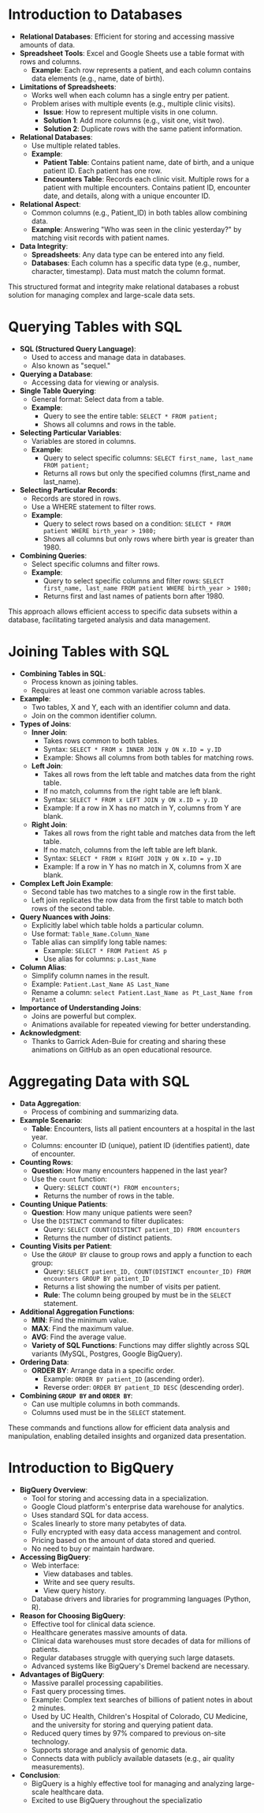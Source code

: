 # Introduction to Databases

- **Relational Databases**: Efficient for storing and accessing massive amounts of data.
- **Spreadsheet Tools**: Excel and Google Sheets use a table format with rows and columns.
    - **Example**: Each row represents a patient, and each column contains data elements (e.g., name, date of birth).
- **Limitations of Spreadsheets**:
    - Works well when each column has a single entry per patient.
    - Problem arises with multiple events (e.g., multiple clinic visits).
        - **Issue**: How to represent multiple visits in one column.
        - **Solution 1**: Add more columns (e.g., visit one, visit two).
        - **Solution 2**: Duplicate rows with the same patient information.
- **Relational Databases**:
    - Use multiple related tables.
    - **Example**:
        - **Patient Table**: Contains patient name, date of birth, and a unique patient ID. Each patient has one row.
        - **Encounters Table**: Records each clinic visit. Multiple rows for a patient with multiple encounters. Contains patient ID, encounter date, and details, along with a unique encounter ID.
- **Relational Aspect**:
    - Common columns (e.g., Patient_ID) in both tables allow combining data.
    - **Example**: Answering "Who was seen in the clinic yesterday?" by matching visit records with patient names.
- **Data Integrity**:
    - **Spreadsheets**: Any data type can be entered into any field.
    - **Databases**: Each column has a specific data type (e.g., number, character, timestamp). Data must match the column format.

This structured format and integrity make relational databases a robust solution for managing complex and large-scale data sets.

# Querying Tables with SQL

- **SQL (Structured Query Language)**:
    - Used to access and manage data in databases.
    - Also known as "sequel."
- **Querying a Database**:
    - Accessing data for viewing or analysis.
- **Single Table Querying**:
    - General format: Select data from a table.
    - **Example**:
        - Query to see the entire table: `SELECT * FROM patient;`
        - Shows all columns and rows in the table.
- **Selecting Particular Variables**:
    - Variables are stored in columns.
    - **Example**:
        - Query to select specific columns: `SELECT first_name, last_name FROM patient;`
        - Returns all rows but only the specified columns (first_name and last_name).
- **Selecting Particular Records**:
    - Records are stored in rows.
    - Use a WHERE statement to filter rows.
    - **Example**:
        - Query to select rows based on a condition: `SELECT * FROM patient WHERE birth_year > 1980;`
        - Shows all columns but only rows where birth year is greater than 1980.
- **Combining Queries**:
    - Select specific columns and filter rows.
    - **Example**:
        - Query to select specific columns and filter rows: `SELECT first_name, last_name FROM patient WHERE birth_year > 1980;`
        - Returns first and last names of patients born after 1980.

This approach allows efficient access to specific data subsets within a database, facilitating targeted analysis and data management.

# Joining Tables with SQL

- **Combining Tables in SQL**:
    - Process known as joining tables.
    - Requires at least one common variable across tables.
- **Example**:
    - Two tables, X and Y, each with an identifier column and data.
    - Join on the common identifier column.
- **Types of Joins**:
    - **Inner Join**:
        - Takes rows common to both tables.
        - Syntax: `SELECT * FROM x INNER JOIN y ON x.ID = y.ID`
        - Example: Shows all columns from both tables for matching rows.
    - **Left Join**:
        - Takes all rows from the left table and matches data from the right table.
        - If no match, columns from the right table are left blank.
        - Syntax: `SELECT * FROM x LEFT JOIN y ON x.ID = y.ID`
        - Example: If a row in X has no match in Y, columns from Y are blank.
    - **Right Join**:
        - Takes all rows from the right table and matches data from the left table.
        - If no match, columns from the left table are left blank.
        - Syntax: `SELECT * FROM x RIGHT JOIN y ON x.ID = y.ID`
        - Example: If a row in Y has no match in X, columns from X are blank.
- **Complex Left Join Example**:
    - Second table has two matches to a single row in the first table.
    - Left join replicates the row data from the first table to match both rows of the second table.
- **Query Nuances with Joins**:
    - Explicitly label which table holds a particular column.
    - Use format: `Table_Name.Column_Name`
    - Table alias can simplify long table names:
        - Example: `SELECT * FROM Patient AS p`
        - Use alias for columns: `p.Last_Name`
- **Column Alias**:
    - Simplify column names in the result.
    - Example: `Patient.Last_Name AS Last_Name`
    - Rename a column: `select Patient.Last_Name as Pt_Last_Name from Patient`
- **Importance of Understanding Joins**:
    - Joins are powerful but complex.
    - Animations available for repeated viewing for better understanding.
- **Acknowledgment**:
    - Thanks to Garrick Aden-Buie for creating and sharing these animations on GitHub as an open educational resource.

# Aggregating Data with SQL

- **Data Aggregation**:
    - Process of combining and summarizing data.
- **Example Scenario**:
    - **Table**: Encounters, lists all patient encounters at a hospital in the last year.
    - Columns: encounter ID (unique), patient ID (identifies patient), date of encounter.
- **Counting Rows**:
    - **Question**: How many encounters happened in the last year?
    - Use the `count` function:
        - Query: `SELECT COUNT(*) FROM encounters;`
        - Returns the number of rows in the table.
- **Counting Unique Patients**:
    - **Question**: How many unique patients were seen?
    - Use the `DISTINCT` command to filter duplicates:
        - Query: `SELECT COUNT(DISTINCT patient_ID) FROM encounters`
        - Returns the number of distinct patients.
- **Counting Visits per Patient**:
    - Use the `GROUP BY` clause to group rows and apply a function to each group:
        - Query: `SELECT patient_ID, COUNT(DISTINCT encounter_ID) FROM encounters GROUP BY patient_ID`
        - Returns a list showing the number of visits per patient.
        - **Rule**: The column being grouped by must be in the `SELECT` statement.
- **Additional Aggregation Functions**:
    - **MIN**: Find the minimum value.
    - **MAX**: Find the maximum value.
    - **AVG**: Find the average value.
    - **Variety of SQL Functions**: Functions may differ slightly across SQL variants (MySQL, Postgres, Google BigQuery).
- **Ordering Data**:
    - **ORDER BY**: Arrange data in a specific order.
        - Example: `ORDER BY patient_ID` (ascending order).
        - Reverse order: `ORDER BY patient_ID DESC` (descending order).
- **Combining `GROUP BY` and `ORDER BY`**:
    - Can use multiple columns in both commands.
    - Columns used must be in the `SELECT` statement.

These commands and functions allow for efficient data analysis and manipulation, enabling detailed insights and organized data presentation.

# Introduction to BigQuery

- **BigQuery Overview**:
    - Tool for storing and accessing data in a specialization.
    - Google Cloud platform's enterprise data warehouse for analytics.
    - Uses standard SQL for data access.
    - Scales linearly to store many petabytes of data.
    - Fully encrypted with easy data access management and control.
    - Pricing based on the amount of data stored and queried.
    - No need to buy or maintain hardware.
- **Accessing BigQuery**:
    - Web interface:
        - View databases and tables.
        - Write and see query results.
        - View query history.
    - Database drivers and libraries for programming languages (Python, R).
- **Reason for Choosing BigQuery**:
    - Effective tool for clinical data science.
    - Healthcare generates massive amounts of data.
    - Clinical data warehouses must store decades of data for millions of patients.
    - Regular databases struggle with querying such large datasets.
    - Advanced systems like BigQuery's Dremel backend are necessary.
- **Advantages of BigQuery**:
    - Massive parallel processing capabilities.
    - Fast query processing times.
    - Example: Complex text searches of billions of patient notes in about 2 minutes.
    - Used by UC Health, Children's Hospital of Colorado, CU Medicine, and the university for storing and querying patient data.
    - Reduced query times by 97% compared to previous on-site technology.
    - Supports storage and analysis of genomic data.
    - Connects data with publicly available datasets (e.g., air quality measurements).
- **Conclusion**:
    - BigQuery is a highly effective tool for managing and analyzing large-scale healthcare data.
    - Excited to use BigQuery throughout the specializatio